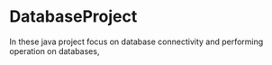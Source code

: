 # DatabaseProject
In these java project focus on database connectivity and performing operation on databases,
